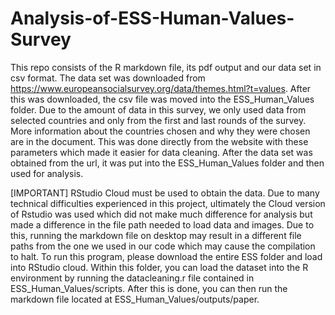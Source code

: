 # Analysis-of-ESS-Human-Values-Survey
This repo consists of the R markdown file, its pdf output and our data set in csv format. The data set was downloaded from https://www.europeansocialsurvey.org/data/themes.html?t=values. After this was downloaded, the csv file was moved into the ESS_Human_Values folder. Due to the amount of data in this survey, we only used data from selected countries and only from the first and last rounds of the survey. More information about the countries chosen and why they were chosen are in the document. 
This was done directly from the website with these parameters which made it easier for data cleaning. After the data set was obtained from the url, it was put into the ESS_Human_Values folder and then used for analysis. 



[IMPORTANT] RStudio Cloud must be used to obtain the data. Due to many technical difficulties experienced in this project, ultimately the Cloud version of Rstudio was used which did not make much difference for analysis but made a difference in the file path needed to load data and images. Due to this, running the markdown file on desktop may result in a different file paths from the one we used in our code which may cause the compilation to halt. 
  To run this program, please download the entire ESS folder and load into RStudio cloud. Within this folder, you can load the dataset into the R environment by running the datacleaning.r file contained in ESS_Human_Values/scripts. 
  After this is done, you can then run the markdown file located at ESS_Human_Values/outputs/paper.

